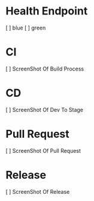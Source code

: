 
# Health Endpoint
[ ] blue
[ ] green

# CI
[ ] ScreenShot Of Build Process

# CD
[ ] ScreenShot Of Dev To Stage

# Pull Request
[ ] ScreenShot Of Pull Request

# Release
[ ] ScreenShot Of Release
